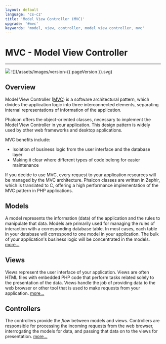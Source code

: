 ```yaml
---
layout: default
language: 'cs-cz'
title: 'Model View Controller (MVC)'
upgrade: '#mvc'
keywords: 'model, view, controller, model view controller, mvc'
---
```


# MVC - Model View Controller
- - -
![](/assets/images/document-status-stable-success.svg) ![](/assets/images/version-{{ pageVersion }}.svg)

## Overview
Model View Controller ([MVC][wiki-mvc]) is a software architectural pattern, which divides the application logic into three interconnected elements, separating internal representations of information of the application.

Phalcon offers the object-oriented classes, necessary to implement the Model View Controller in your application. This design pattern is widely used by other web frameworks and desktop applications.

MVC benefits include:

* Isolation of business logic from the user interface and the database layer
* Making it clear where different types of code belong for easier maintenance

If you decide to use MVC, every request to your application resources will be managed by the MVC architecture. Phalcon classes are written in Zephir, which is translated to C, offering a high performance implementation of the MVC pattern in PHP applications.

## Models
A model represents the information (data) of the application and the rules to manipulate that data. Models are primarily used for managing the rules of interaction with a corresponding database table. In most cases, each table in your database will correspond to one model in your application. The bulk of your application's business logic will be concentrated in the models. [more...](db-models)

## Views
Views represent the user interface of your application. Views are often HTML files with embedded PHP code that perform tasks related solely to the presentation of the data. Views handle the job of providing data to the web browser or other tool that is used to make requests from your application. [more...](views)

## Controllers
The controllers provide the _flow_ between models and views. Controllers are responsible for processing the incoming requests from the web browser, interrogating the models for data, and passing that data on to the views for presentation. [more...](controllers)

[wiki-mvc]: https://en.wikipedia.org/wiki/Model–view–controller

